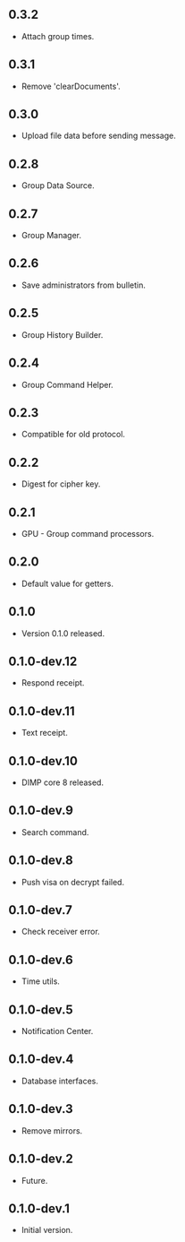 ## 0.3.2

- Attach group times.

## 0.3.1

- Remove 'clearDocuments'.

## 0.3.0

- Upload file data before sending message.

## 0.2.8

- Group Data Source.

## 0.2.7

- Group Manager.

## 0.2.6

- Save administrators from bulletin.

## 0.2.5

- Group History Builder.

## 0.2.4

- Group Command Helper.

## 0.2.3

- Compatible for old protocol.

## 0.2.2

- Digest for cipher key.

## 0.2.1

- GPU - Group command processors.

## 0.2.0

- Default value for getters.

## 0.1.0

- Version 0.1.0 released.

## 0.1.0-dev.12

- Respond receipt.

## 0.1.0-dev.11

- Text receipt.

## 0.1.0-dev.10

- DIMP core 8 released.

## 0.1.0-dev.9

- Search command.

## 0.1.0-dev.8

- Push visa on decrypt failed.

## 0.1.0-dev.7

- Check receiver error.

## 0.1.0-dev.6

- Time utils.

## 0.1.0-dev.5

- Notification Center.

## 0.1.0-dev.4

- Database interfaces.

## 0.1.0-dev.3

- Remove mirrors.

## 0.1.0-dev.2

- Future.

## 0.1.0-dev.1

- Initial version.
